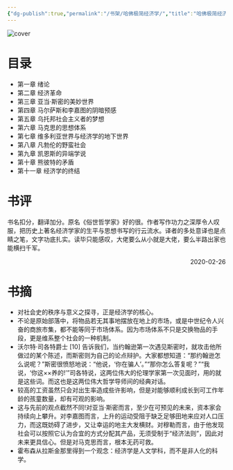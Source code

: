 ```yaml
---
{"dg-publish":true,"permalink":"/书架/哈佛极简经济学/","title":"哈佛极简经济学","created":"2025-10-10 12:25","updated":"2025-10-10 12:36"}
---
```



![cover](https://s2.loli.net/2025/10/10/VDaePZlChHKJQ57.png)

# 目录

  - 第一章 绪论
  - 第二章 经济革命
  - 第三章 亚当·斯密的美妙世界
  - 第四章 马尔萨斯和李嘉图的阴暗预感
  - 第五章 乌托邦社会主义者的梦想
  - 第六章 马克思的思想体系
  - 第七章 维多利亚世界与经济学的地下世界
  - 第八章 凡勃伦的野蛮社会
  - 第九章 凯恩斯的异端学说
  - 第十章 熊彼特的矛盾
  - 第十一章 经济学的终结

# 书评

书名扣分，翻译加分。原名《俗世哲学家》好的很。作者写作功力之深厚令人叹服，把历史上著名经济学家的生平与思想书写的行云流水。译者的多处意译也是点睛之笔，文字功底扎实。读毕只能感叹，大佬要么从小就是大佬，要么半路出家也能横扫千军。

<p align="right">2020-02-26</p>

# 书摘

- 对社会史的秩序与意义之探寻，正是经济学的核心。
- 不论是原始部落中，将物品若无其事地摆放在地上的市场，或是中世纪令人兴奋的商旅市集，都不能等同于市场体系。因为市场体系不只是交换物品的手段，更是维系整个社会的一种机制。
- 沃尔特·司各特爵士 [10] 告诉我们，当约翰逊第一次遇见斯密时，就攻击他所做过的某个陈述，而斯密则为自己的论点辩护。大家都想知道：“那约翰逊怎么说呢？”斯密很愤怒地说：“他说，‘你在骗人’。”“那你怎么答复呢？”“我说，‘你这××养的!’”司各特说，这两位伟大的伦理学家第一次见面时，用的就是这些词。而这也是这两位伟大哲学导师间的经典对话。
- 较高的工资虽然只会对出生率造成些许影响，但是对能够顺利成长到可工作年龄的孩童数量，却有可观的影响。
- 这与先前的观点截然不同!对亚当·斯密而言，至少在可预见的未来，资本家会持续向上攀升。对李嘉图而言，上升的运动受阻于缺乏足够田地来应对人口压力，而这既妨碍了进步，又让幸运的地主大发横财。对穆勒而言，由于他发现社会可以按照它认为合宜的方式分配其产品，无须受制于“经济法则”，因此对未来更具信心。但是对马克思而言，根本无药可救。
- 霍布森从拉斯金那里得到一个观念：经济学是人文学科，而不是非人化的科学。
